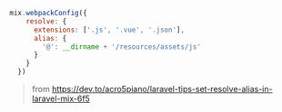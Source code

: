 ```javascript
mix.webpackConfig({
    resolve: {
      extensions: ['.js', '.vue', '.json'],
      alias: {
        '@': __dirname + '/resources/assets/js'
      }
    }
  })
```
  
> from  https://dev.to/acro5piano/laravel-tips-set-resolve-alias-in-laravel-mix-6f5
